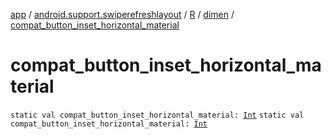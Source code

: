 [app](../../../index.md) / [android.support.swiperefreshlayout](../../index.md) / [R](../index.md) / [dimen](index.md) / [compat_button_inset_horizontal_material](./compat_button_inset_horizontal_material.md)

# compat_button_inset_horizontal_material

`static val compat_button_inset_horizontal_material: `[`Int`](https://kotlinlang.org/api/latest/jvm/stdlib/kotlin/-int/index.html)
`static val compat_button_inset_horizontal_material: `[`Int`](https://kotlinlang.org/api/latest/jvm/stdlib/kotlin/-int/index.html)